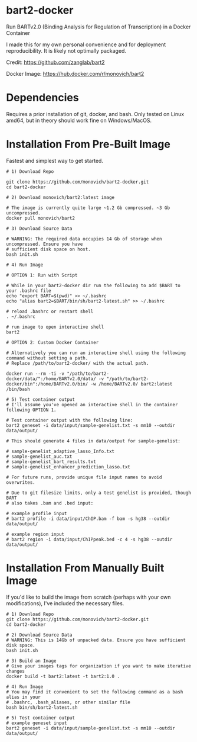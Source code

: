 # bart2-docker
Run BARTv2.0 (Binding Analysis for Regulation of Transcription) in a Docker Container

I made this for my own personal convenience and for deployment reproducibility. It is likely not
optimally packaged.

Credit:
https://github.com/zanglab/bart2

Docker Image:
https://hub.docker.com/r/monovich/bart2

# Dependencies
Requires a prior installation of git, docker, and bash. Only tested on Linux amd64, but in theory should work fine on Windows/MacOS.

# Installation From Pre-Built Image
Fastest and simplest way to get started.

```
# 1) Download Repo

git clone https://github.com/monovich/bart2-docker.git
cd bart2-docker

# 2) Download monovich/bart2:latest image

# The image is currently quite large ~1.2 Gb compressed. ~3 Gb uncompressed.
docker pull monovich/bart2

# 3) Download Source Data

# WARNING: The required data occupies 14 Gb of storage when uncompressed. Ensure you have 
# sufficient disk space on host.
bash init.sh

# 4) Run Image

# OPTION 1: Run with Script

# While in your bart2-docker dir run the following to add $BART to your .bashrc file
echo "export BART=$(pwd)" >> ~/.bashrc
echo "alias bart2=$BART/bin/sh/bart2-latest.sh" >> ~/.bashrc

# reload .bashrc or restart shell
. ~/.bashrc

# run image to open interactive shell
bart2

# OPTION 2: Custom Docker Container

# Alternatively you can run an interactive shell using the following command without setting a path.
# Replace /path/to/bart2-docker/ with the actual path.

docker run --rm -ti -v "/path/to/bart2-docker/data/":/home/BARTv2.0/data/ -v "/path/to/bart2-docker/bin":/home/BARTv2.0/bin/ -w /home/BARTv2.0/ bart2:latest /bin/bash

# 5) Test container output
# I'll assume you've opened an interactive shell in the container following OPTION 1. 

# Test container output with the following line:
bart2 geneset -i data/input/sample-genelist.txt -s mm10 --outdir data/output/

# This should generate 4 files in data/output for sample-genelist:

# sample-genelist_adaptive_lasso_Info.txt
# sample-genelist_auc.txt
# sample-genelist_bart_results.txt
# sample-genelist_enhancer_prediction_lasso.txt

# For future runs, provide unique file input names to avoid overwrites.

# Due to git filesize limits, only a test genelist is provided, though BART
# also takes .bam and .bed input:

# example profile input
# bart2 profile -i data/input/ChIP.bam -f bam -s hg38 --outdir data/output/

# example region input
# bart2 region -i data/input/ChIPpeak.bed -c 4 -s hg38 --outdir data/output/
```

# Installation From Manually Built Image
If you'd like to build the image from scratch (perhaps with your own modifications), 
I've included the necessary files.

```
# 1) Download Repo
git clone https://github.com/monovich/bart2-docker.git
cd bart2-docker

# 2) Download Source Data
# WARNING: This is 14Gb of unpacked data. Ensure you have sufficient disk space.
bash init.sh

# 3) Build an Image
# Give your images tags for organization if you want to make iterative changes
docker build -t bart2:latest -t bart2:1.0 .

# 4) Run Image
# You may find it convenient to set the following command as a bash alias in your 
# .bashrc, .bash_aliases, or other similar file
bash bin/sh/bart2-latest.sh

# 5) Test container output
# example geneset input
bart2 geneset -i data/input/sample-genelist.txt -s mm10 --outdir data/output/
```
